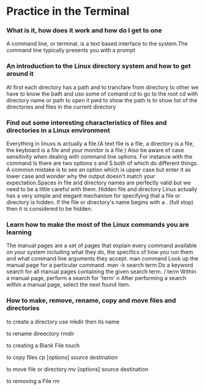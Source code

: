 # Practice in the Terminal

### What is it, how does it work and how do I get to one

A command line, or terminal, is a text based interface to the system.The command line typically presents you with a prompt

### An introduction to the Linux directory system and how to get around it

At first each directory has a path and to trancfare from directory to other we have to know the bath and uso some of comand
cd to go to the root
cd with directory name or path to open it
pwd to show the path
ls to show list of the directories and files in the current directory

### Find out some interesting characteristics of files and directories in a Linux environment

Everything in linuxs is actually a file.(A text file is a file, a directory is a file, the keyboard is a file and your monitor is a file )
Also be aware of case sensitivity when dealing with command line options. For instance with the command ls there are two options s and S both of which do different things. A common mistake is to see an option which is upper case but enter it as lower case and wonder why the output doesn't match your expectation.Spaces in file and directory names are perfectly valid but we need to be a little careful with them.
Hidden file and directory
Linux actually has a very simple and elegant mechanism for specifying that a file or directory is hidden. If the file or directory's name begins with a . (full stop) then it is considered to be hidden.

### Learn how to make the most of the Linux commands you are learning

The manual pages are a set of pages that explain every command available on your system including what they do, the specifics of how you run them and what command line arguments they accept.
man command
Look up the manual page for a particular command.
man -k search term
Do a keyword search for all manual pages containing the given search term.
/ term
Within a manual page, perform a search for 'term'
n
After performing a search within a manual page, select the next found item.

### How to make, remove, rename, copy and move files and directories

to create a directory use mkdir then its name

to rename direectory rmdir

to creating a Blank File touch

to copy files cp [options] source destination

to move file or directory mv [options] source destination

to removing a File rm


